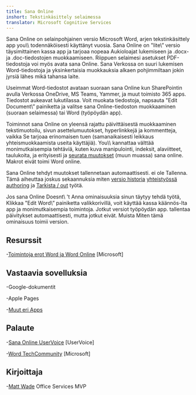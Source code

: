 ```yaml
---
title: Sana Online
inshort: Tekstinkäsittely selaimessa
translator: Microsoft Cognitive Services
---
```



Sana Online on selainpohjainen versio Microsoft Word, arjen
tekstinkäsittely app you\\\\ todennäköisesti käyttänyt vuosia. Sana Online on
\"lite\” versio täysimittainen kassa app ja tarjoaa nopeaa
Aukioloajat lukemiseen ja .docx- ja .doc-tiedostojen muokkaamiseen. Riippuen
selaimesi asetukset PDF-tiedostoja voi myös avata sana Online. Sana
Verkossa on suuri lukemisen Word-tiedostoja ja yksinkertaisia muokkauksia alkaen
pohjimmiltaan jokin jyrsiä lähes mikä tahansa laite.

Useimmat Word-tiedostot avataan suoraan sana Online kun SharePointin avulla
Verkossa OneDrive, MS Teams, Yammer, ja muut toimisto
365 apps. Tiedostot aukeavat lukutilassa. Voit muokata tiedostoja, napsauta
\"Edit Document\” painiketta ja valitse sana Online-tiedoston muokkaaminen
(suoraan selaimessa) tai Word (työpöydän app).

Toiminnot sana Online on yleensä rajattu päivittäisestä muokkaaminen
tekstimuotoilu, sivun asettelumuutokset, hyperlinkkejä ja kommentteja, vaikka
Se tarjoaa erinomaisen tuen (samanaikaisesti leikkaus yhteismuokkaamista
useita käyttäjiä). You\\\\ kannattaa välttää monimutkaisempia tehtäviä, kuten kuva
manipulointi, indeksit, alaviitteet, taulukoita, ja erityisesti ja [seurata
muutokset](http://icansharepoint.com/version-history-isnt-track-changes/)
(muun muassa) sana online. Makrot eivät toimi Word online.

Sana Online tehdyt muutokset tallennetaan automaattisesti. ei ole
Tallenna. Tämä aiheuttaa joskus sekaannuksia miten [versio
historia](http://icsh.pt/VersionHistory)
[yhteistyössä authoring](http://icsh.pt/CoAuthoring) ja [Tarkista
/ out](http://icsh.pt/SPCheckOut) työtä.

Jos sana Online Doesnt\ 't Anna ominaisuuksia sinun täytyy tehdä työtä,
Klikkaa \"Edit Word\” painiketta valikkorivillä, voit käyttää
kassa käännös-lta app ja monimutkaisempia toimintoja. Jotkut versiot
työpöydän app. tallentaa päivitykset automaattisesti, mutta jotkut eivät. Muista
Miten tämä ominaisuus toimii version.

Resurssit
---------

-[Toimintoja erot Word ja Word
    Online](https://support.office.com/en-us/article/Differences-between-using-a-document-in-the-browser-and-in-Word-3e863ce3-e82c-4211-8f97-5b33c36c55f8)
    \[Microsoft\]

Vastaavia sovelluksia
--------------------

-Google-dokumentit

-Apple Pages

-[Muut eri
    Apps](https://en.wikipedia.org/wiki/List_of_word_processors#Online)

Palaute
---------

-[Sana Online UserVoice](https://word.uservoice.com/forums/271331-word-online)
    \[UserVoice\]

-[Word TechCommunity](https://techcommunity.microsoft.com/t5/Word/ct-p/Word)
    \[Microsoft\]

Kirjoittaja
---------

-[Matt Wade](https://www.linkedin.com/in/thatmattwade/) Office Services MVP


